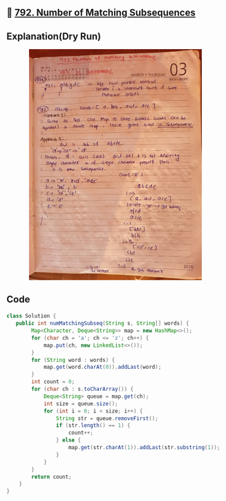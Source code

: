 ## 🔗 [792. Number of Matching Subsequences](https://leetcode.com/problems/number-of-matching-subsequences/)

## Explanation(Dry Run)

<p align="middle">
   <img src="../Images/792.jpg" width="400"/>
</p>

## Code

```java
class Solution {
   public int numMatchingSubseq(String s, String[] words) {
        Map<Character, Deque<String>> map = new HashMap<>();
        for (char ch = 'a'; ch <= 'z'; ch++) {
            map.put(ch, new LinkedList<>());
        }
        for (String word : words) {
            map.get(word.charAt(0)).addLast(word);
        }
        int count = 0;
        for (char ch : s.toCharArray()) {
            Deque<String> queue = map.get(ch);
            int size = queue.size();
            for (int i = 0; i < size; i++) {
                String str = queue.removeFirst();
                if (str.length() == 1) {
                    count++;
                } else {
                    map.get(str.charAt(1)).addLast(str.substring(1));
                }
            }
        }
        return count;
    }
}
```
